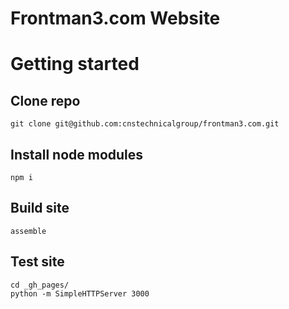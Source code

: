 Frontman3.com Website
=====================

# Getting started

## Clone repo

```
git clone git@github.com:cnstechnicalgroup/frontman3.com.git
```

## Install node modules
```
npm i
```

## Build site
```
assemble
```

## Test site
```
cd _gh_pages/
python -m SimpleHTTPServer 3000
```
